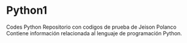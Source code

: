 # Python1
Codes Python
Repositorio con codigos de prueba de Jeison Polanco
Contiene información relacionada al lenguaje de programación Python.